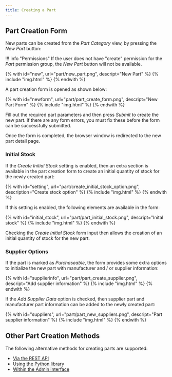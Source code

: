 ```yaml
---
title: Creating a Part
---
```


## Part Creation Form

New parts can be created from the *Part Category* view, by pressing the *New Part* button:

!!! info "Permissions"
    If the user does not have "create" permission for the *Part* permission group, the *New Part* button will not be available.

{% with id="new", url="part/new_part.png", descript="New Part" %}
{% include "img.html" %}
{% endwith %}


A part creation form is opened as shown below:


{% with id="newform", url="part/part_create_form.png", descript="New Part Form" %}
{% include "img.html" %}
{% endwith %}


Fill out the required part parameters and then press *Submit* to create the new part. If there are any form errors, you must fix these before the form can be successfully submitted.

Once the form is completed, the browser window is redirected to the new part detail page.

### Initial Stock

If the *Create Initial Stock* setting is enabled, then an extra section is available in the part creation form to create an initial quantity of stock for the newly created part:

{% with id="setting", url="part/create_initial_stock_option.png", description="Create stock option" %}
{% include "img.html" %}
{% endwith %}

If this setting is enabled, the following elements are available in the form:

{% with id="initial_stock", url="part/part_initial_stock.png", descript="Inital stock" %}
{% include "img.html" %}
{% endwith %}

Checking the *Create Initial Stock* form input then allows the creation of an initial quantity of stock for the new part.


### Supplier Options

If the part is marked as *Purchaseable*, the form provides some extra options to initialize the new part with manufacturer and / or supplier information:


{% with id="supplierinfo", url="part/part_create_supplier.png", descript="Add supplier information" %}
{% include "img.html" %}
{% endwith %}


If the *Add Supplier Data* option is checked, then supplier part and manufacturer part information can be added to the newly created part:


{% with id="suppliers", url="part/part_new_suppliers.png", descript="Part supplier information" %}
{% include "img.html" %}
{% endwith %}

## Other Part Creation Methods

The following alternative methods for creating parts are supported:

- [Via the REST API](../../api/api)
- [Using the Python library](../../api/python)
- [Within the Admin interface](../../settings/admin)